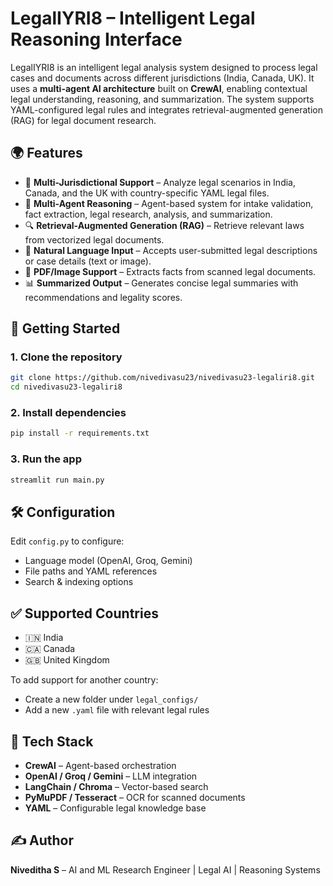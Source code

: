 
# LegalIYRI8 – Intelligent Legal Reasoning Interface

LegalIYRI8 is an intelligent legal analysis system designed to process legal cases and documents across different jurisdictions (India, Canada, UK). It uses a **multi-agent AI architecture** built on **CrewAI**, enabling contextual legal understanding, reasoning, and summarization. The system supports YAML-configured legal rules and integrates retrieval-augmented generation (RAG) for legal document research.

## 🌍 Features

- 📜 **Multi-Jurisdictional Support** – Analyze legal scenarios in India, Canada, and the UK with country-specific YAML legal files.
- 🧠 **Multi-Agent Reasoning** – Agent-based system for intake validation, fact extraction, legal research, analysis, and summarization.
- 🔍 **Retrieval-Augmented Generation (RAG)** – Retrieve relevant laws from vectorized legal documents.
- 🤖 **Natural Language Input** – Accepts user-submitted legal descriptions or case details (text or image).
- 📄 **PDF/Image Support** – Extracts facts from scanned legal documents.
- 📊 **Summarized Output** – Generates concise legal summaries with recommendations and legality scores.



## 🚀 Getting Started

### 1. Clone the repository

```bash
git clone https://github.com/nivedivasu23/nivedivasu23-legaliri8.git
cd nivedivasu23-legaliri8
````

### 2. Install dependencies

```bash
pip install -r requirements.txt
```

### 3. Run the app

```bash
streamlit run main.py
```

## 🛠️ Configuration

Edit `config.py` to configure:

* Language model (OpenAI, Groq, Gemini)
* File paths and YAML references
* Search & indexing options

## ✅ Supported Countries

* 🇮🇳 India
* 🇨🇦 Canada
* 🇬🇧 United Kingdom

To add support for another country:

* Create a new folder under `legal_configs/`
* Add a new `.yaml` file with relevant legal rules

## 🧠 Tech Stack

* **CrewAI** – Agent-based orchestration
* **OpenAI / Groq / Gemini** – LLM integration
* **LangChain / Chroma** – Vector-based search
* **PyMuPDF / Tesseract** – OCR for scanned documents
* **YAML** – Configurable legal knowledge base


## ✍️ Author

**Niveditha S** – AI and ML Research Engineer | Legal AI | Reasoning Systems



